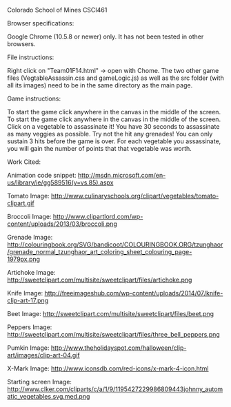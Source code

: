 Colorado School of Mines CSCI461

Browser specifications:

Google Chrome (10.5.8 or newer) only. It has not been tested in other browsers.

File instructions:

Right click on "Team01F14.html" -> open with Chome. The two other game files
(VegtableAssassin.css and gameLogic.js) as well as the src folder (with all its images) need to be in the same directory as
the main page.

Game instructions:

To start the game click anywhere in the canvas in the middle of the screen. To start the game click anywhere in the canvas in the middle of the screen. Click on a vegetable to assassinate it! You have 30 seconds to assassinate as many veggies as possible. Try not the hit any grenades! You can only sustain 3 hits before the game is over. For each vegetable you assassinate, you will gain the number of points that that vegetable was worth.

Work Cited:

Animation code snippet:
http://msdn.microsoft.com/en-us/library/ie/gg589516(v=vs.85).aspx

Tomato Image:
http://www.culinaryschools.org/clipart/vegetables/tomato-clipart.gif

Broccoli Image:
http://www.clipartlord.com/wp-content/uploads/2013/03/broccoli.png

Grenade Image:
http://colouringbook.org/SVG/bandicoot/COLOURINGBOOK.ORG/tzunghaor/grenade_normal_tzunghaor_art_coloring_sheet_colouring_page-1979px.png

Artichoke Image:
http://sweetclipart.com/multisite/sweetclipart/files/artichoke.png

Knife Image:
http://freeimageshub.com/wp-content/uploads/2014/07/knife-clip-art-17.png

Beet Image:
http://sweetclipart.com/multisite/sweetclipart/files/beet.png

Peppers Image:
http://sweetclipart.com/multisite/sweetclipart/files/three_bell_peppers.png

Pumkin Image:
http://www.theholidayspot.com/halloween/clip-art/images/clip-art-04.gif

X-Mark Image:
http://www.iconsdb.com/red-icons/x-mark-4-icon.html

Starting screen Image:
http://www.clker.com/cliparts/c/a/1/9/1195427229986809443johnny_automatic_vegetables.svg.med.png

